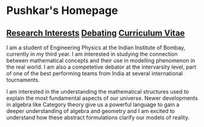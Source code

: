 # Pushkar's Homepage    

## [Research Interests](Science.md)      [Debating](debate.md)         [Curriculum Vitae](PushkarMohileCV.pdf)

I am a student of Engineering Physics at the Indian Institute of Bombay, currently in my third year. I am interested in studying the connection between mathematical concepts and their use in modelling phenomenon in the real world.  I am also a competetive debator at the intervarsity level, part of one of the best performing teams from India at several international tournaments.   

I am interested in the understanding the mathematical structures used to explain the most fundamental aspects of our universe. Newer developments in algebra like Category theory give us a powerful language to gain a deeper understanding of algebra and geometry and I am excited to understand how these abstract formulations clarify our models of reality.  
